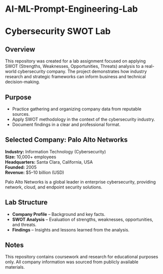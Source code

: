 # AI-ML-Prompt-Engineering-Lab
# Cybersecurity SWOT Lab

## Overview
This repository was created for a lab assignment focused on applying SWOT (Strengths, Weaknesses, Opportunities, Threats) analysis to a real-world cybersecurity company. The project demonstrates how industry research and strategic frameworks can inform business and technical decision-making.

## Purpose
- Practice gathering and organizing company data from reputable sources.  
- Apply SWOT methodology in the context of the cybersecurity industry.  
- Document findings in a clear and professional format.  

## Selected Company: Palo Alto Networks
**Industry:** Information Technology (Cybersecurity)  
**Size:** 10,000+ employees  
**Headquarters:** Santa Clara, California, USA  
**Founded:** 2005  
**Revenue:** $5–10 billion (USD)  

Palo Alto Networks is a global leader in enterprise cybersecurity, providing network, cloud, and endpoint security solutions.

## Lab Structure
- **Company Profile** – Background and key facts.  
- **SWOT Analysis** – Evaluation of strengths, weaknesses, opportunities, and threats.  
- **Findings** – Insights and lessons learned from the analysis.  

## Notes
This repository contains coursework and research for educational purposes only. All company information was sourced from publicly available materials.
